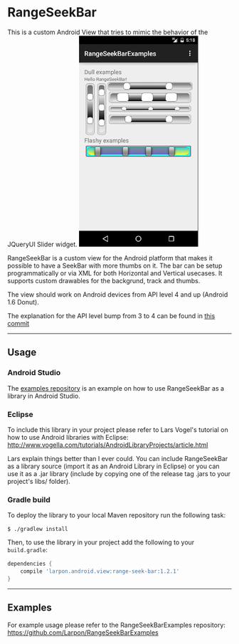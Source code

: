 # RangeSeekBar

This is a custom Android View that tries to mimic the behavior of the JQueryUI Slider widget.
![Screenshot of example app](https://github.com/Larpon/RangeSeekBarExamples/blob/master/screenshot.png "Screenshot from example app")

RangeSeekBar is a custom view for the Android platform that makes it possible to have a SeekBar with more thumbs on it. The bar can be setup programmatically or via XML for both Horizontal and Vertical usecases. It supports custom drawables for the backgrund, track and thumbs.

The view should work on Android devices from API level 4 and up (Android 1.6 Donut).

The explanation for the API level bump from 3 to 4 can be found in [this commit](https://github.com/Larpon/RangeSeekBar/commit/3deea24f3c8318bd1f8ccff05a9c1e5b91b8b5b5)

---

## Usage

### Android Studio

The [examples repository](https://github.com/Larpon/RangeSeekBarExamples) is an example on how to use RangeSeekBar as a library in Android Studio.

### Eclipse

To include this library in your project please refer to Lars Vogel's tutorial on how to use Android libraries with Eclipse:
http://www.vogella.com/tutorials/AndroidLibraryProjects/article.html

Lars explain things better than I ever could. You can include RangeSeekBar as a library source (import it as an Android Library in Eclipse) or you can use it as a .jar library (include by copying one of the release tag .jars to your project's libs/ folder).


### Gradle build

To deploy the library to your local Maven repository run the following task:

```
$ ./gradlew install
```

Then, to use the library in your project add the following to your `build.gradle`:

```groovy
dependencies {
    compile 'larpon.android.view:range-seek-bar:1.2.1'
}
```

---
## Examples

For example usage please refer to the RangeSeekBarExamples repository:
https://github.com/Larpon/RangeSeekBarExamples
